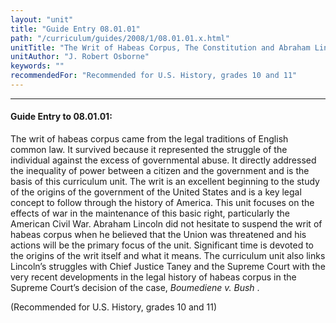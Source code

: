```yaml
---
layout: "unit"
title: "Guide Entry 08.01.01"
path: "/curriculum/guides/2008/1/08.01.01.x.html"
unitTitle: "The Writ of Habeas Corpus, The Constitution and Abraham Lincoln, War President"
unitAuthor: "J. Robert Osborne"
keywords: ""
recommendedFor: "Recommended for U.S. History, grades 10 and 11"
---
```

<body>
<hr/>
 <h4>
  Guide Entry to 08.01.01:
 </h4>
 <p>
  The writ of habeas corpus came from the legal traditions of English common law. It survived because it represented the struggle of the individual against the excess of governmental abuse. It directly addressed the inequality of power between a citizen and the government and is the basis of this curriculum unit. The writ is an excellent beginning to the study of the origins of the government of the United States and is a key legal concept to follow through the history of America. This unit focuses on the effects of war in the maintenance of this basic right, particularly the American Civil War. Abraham Lincoln did not hesitate to suspend the writ of habeas corpus when he believed that the Union was threatened and his actions will be the primary focus of the unit. Significant time is devoted to the origins of the writ itself and what it means. The curriculum unit also links Lincoln’s struggles with Chief Justice Taney and the Supreme Court with the very recent developments in the legal history of habeas corpus in the Supreme Court’s decision of the case,
  <i>
   Boumediene v. Bush
  </i>
  .
 </p>
<p>
  (Recommended for U.S. History, grades 10 and 11)
 </p>

</body>